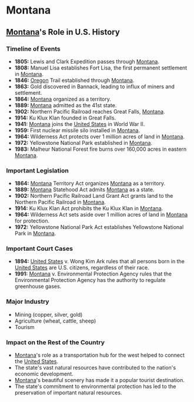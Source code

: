 # Montana 
## [Montana](./../montana/)'s Role in U.S. History

### Timeline of Events

* **1805:** Lewis and Clark Expedition passes through [Montana](./../montana/).
* **1808:** Manuel Lisa establishes Fort Lisa, the first permanent settlement in [Montana](./../montana/).
* **1846:** [Oregon](./../oregon/) Trail established through [Montana](./../montana/).
* **1863:** Gold discovered in Bannack, leading to influx of miners and settlement.
* **1864:** [Montana](./../montana/) organized as a territory.
* **1889:** [Montana](./../montana/) admitted as the 41st state.
* **1902:** Northern Pacific Railroad reaches Great Falls, [Montana](./../montana/).
* **1914:** Ku Klux Klan founded in Great Falls.
* **1941:** [Montana](./../montana/) joins the [United States](./../united-states/) in World War II.
* **1959:** First nuclear missile silo installed in [Montana](./../montana/).
* **1964:** Wilderness Act protects over 1 million acres of land in [Montana](./../montana/).
* **1972:** Yellowstone National Park established in [Montana](./../montana/).
* **1983:** Malheur National Forest fire burns over 160,000 acres in eastern [Montana](./../montana/).

### Important Legislation

* **1864:** [Montana](./../montana/) Territory Act organizes [Montana](./../montana/) as a territory.
* **1889:** [Montana](./../montana/) Statehood Act admits [Montana](./../montana/) as a state.
* **1902:** Northern Pacific Railroad Land Grant Act grants land to the Northern Pacific Railroad in [Montana](./../montana/).
* **1914:** Ku Klux Klan Act prohibits the Ku Klux Klan in [Montana](./../montana/).
* **1964:** Wilderness Act sets aside over 1 million acres of land in [Montana](./../montana/) for protection.
* **1972:** Yellowstone National Park Act establishes Yellowstone National Park in [Montana](./../montana/).

### Important Court Cases

* **1894:** [United States](./../united-states/) v. Wong Kim Ark rules that all persons born in the [United States](./../united-states/) are U.S. citizens, regardless of their race.
* **1991:** [Montana](./../montana/) v. Environmental Protection Agency rules that the Environmental Protection Agency has the authority to regulate greenhouse gases.

### Major Industry

* Mining (copper, silver, gold)
* Agriculture (wheat, cattle, sheep)
* Tourism

### Impact on the Rest of the Country

* [Montana](./../montana/)'s role as a transportation hub for the west helped to connect the [United States](./../united-states/).
* The state's vast natural resources have contributed to the nation's economic development.
* [Montana](./../montana/)'s beautiful scenery has made it a popular tourist destination.
* The state's commitment to environmental protection has led to the preservation of important natural resources.